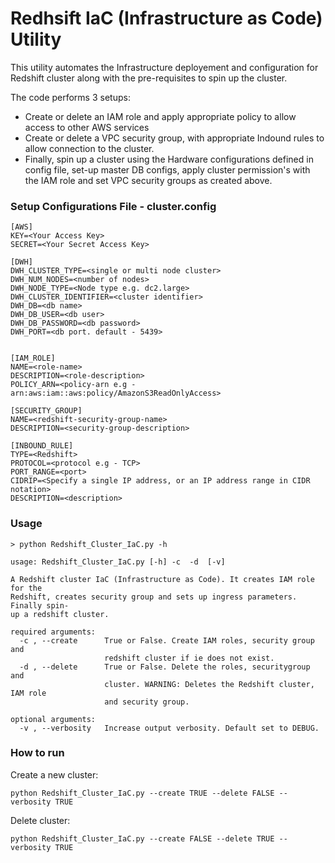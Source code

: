 # Redhsift IaC (Infrastructure as Code) Utility
This utility automates the Infrastructure deployement and configuration for Redshift cluster along with the pre-requisites to spin up the cluster. 

The code performs 3 setups:

 - Create or delete an IAM role and apply appropriate policy to allow access to other AWS services 
 - Create or delete a VPC security group, with appropriate Indound rules to allow connection to the cluster.
 - Finally, spin up a cluster using the Hardware configurations defined in config file, set-up master DB configs, apply cluster permission's with the IAM role and set VPC security groups as created above.

### Setup Configurations File - cluster.config

    [AWS]
    KEY=<Your Access Key>
    SECRET=<Your Secret Access Key>
    
    [DWH] 
    DWH_CLUSTER_TYPE=<single or multi node cluster>
    DWH_NUM_NODES=<number of nodes>
    DWH_NODE_TYPE=<Node type e.g. dc2.large>
    DWH_CLUSTER_IDENTIFIER=<cluster identifier>
    DWH_DB=<db name>
    DWH_DB_USER=<db user>
    DWH_DB_PASSWORD=<db password>
    DWH_PORT=<db port. default - 5439>
    
    
    [IAM_ROLE]
    NAME=<role-name>
    DESCRIPTION=<role-description>
    POLICY_ARN=<policy-arn e.g - arn:aws:iam::aws:policy/AmazonS3ReadOnlyAccess>
    
    [SECURITY_GROUP]
    NAME=<redshift-security-group-name>
    DESCRIPTION=<security-group-description>
    
    [INBOUND_RULE]
    TYPE=<Redshift>
    PROTOCOL=<protocol e.g - TCP>
    PORT_RANGE=<port>
    CIDRIP=<Specify a single IP address, or an IP address range in CIDR notation>
    DESCRIPTION=<description>

 ### Usage 
 

    > python Redshift_Cluster_IaC.py -h
    
    usage: Redshift_Cluster_IaC.py [-h] -c  -d  [-v]
    
    A Redshift cluster IaC (Infrastructure as Code). It creates IAM role for the
    Redshift, creates security group and sets up ingress parameters. Finally spin-
    up a redshift cluster.
    
    required arguments:
      -c , --create      True or False. Create IAM roles, security group and
                         redshift cluster if ie does not exist.
      -d , --delete      True or False. Delete the roles, securitygroup and
                         cluster. WARNING: Deletes the Redshift cluster, IAM role
                         and security group.
    
    optional arguments:
      -v , --verbosity   Increase output verbosity. Default set to DEBUG. 
    
### How to run
Create a new cluster: 

    python Redshift_Cluster_IaC.py --create TRUE --delete FALSE --verbosity TRUE

Delete cluster:

    python Redshift_Cluster_IaC.py --create FALSE --delete TRUE --verbosity TRUE



</br>
</br>
